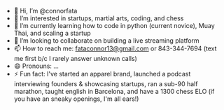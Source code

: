 - 👋 Hi, I’m @connorfata
- 👀 I’m interested in startups, martial arts, coding, and chess
- 🌱 I’m currently learning how to code in python (current novice), Muay Thai, and scaling a startup
- 💞️ I’m looking to collaborate on building a live streaming platform
- 📫 How to reach me: fataconnor13@gmail.com or 843-344-7694 (text me first b/c I rarely answer unknown calls)
- 😄 Pronouns: ...
- ⚡ Fun fact: I've started an apparel brand, launched a podcast interviewing founders & showcasing startups, ran a sub-90 half marathon, taught english in Barcelona, and have a 1300 chess ELO (if you have an sneaky openings, I'm all ears!)

<!---
connorfata/connorfata is a ✨ special ✨ repository because its `README.md` (this file) appears on your GitHub profile.
You can click the Preview link to take a look at your changes.
--->
